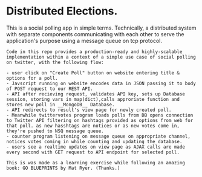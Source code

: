 
# Distributed Elections.

This is a social polling app in simple terms.
Technically, a distributed system with separate components communicating with each other to serve the application's purpose using a message queue on tcp protocol.
```
Code in this repo provides a production-ready and highly-scalable implementation within a context of a simple use case of social polling on twitter, with the following flow:

- user click on "Create Poll" button on website entering title & options for a poll.
- Javscript running on website encodes data in JSON passing it to body of POST request to our REST API.
- API after recieving request, validates API key, sets up Database session, storing vars in map(dict),calls approriate function and stores new poll in __MongoDB__ Database.
- API redirects to result's view page for newly created poll.
- Meanwhile twittervotes program loads polls from DB opens connection to Twitter API filtering on hashtags provided as options from web for that poll. as new hasshtags are notices or as new votes come in, they're pushed to NSQ message queue.
- counter program listening on message queue on appropriate channel, notices votes coming in while counting and updating the database.
- users see a realtime updates on view page as AJAX calls are made every second with GET request to API endpoint for selected poll.
```
```
This is was made as a learning exercise while following an amazing book: GO BLUEPRINTS by Mat Ryer. (Thanks.)
```